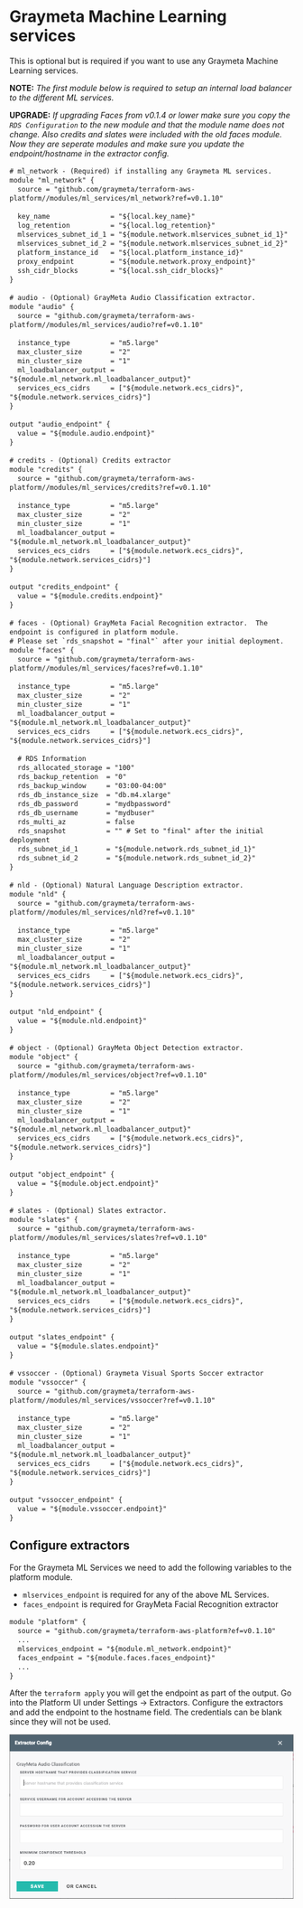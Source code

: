 # Graymeta Machine Learning services
This is optional but is required if you want to use any Graymeta Machine Learning services.

**NOTE:** *The first module below is required to setup an internal load balancer to the different ML services.*

**UPGRADE:** *If upgrading Faces from v0.1.4 or lower make sure you copy the `RDS Configuration` to the new module and that the module name does not change.  Also credits and slates were included with the old faces module.  Now they are seperate modules and make sure you update the endpoint/hostname in the extractor config.*


```
# ml_network - (Required) if installing any Graymeta ML services.
module "ml_network" {
  source = "github.com/graymeta/terraform-aws-platform//modules/ml_services/ml_network?ref=v0.1.10"

  key_name               = "${local.key_name}"
  log_retention          = "${local.log_retention}"
  mlservices_subnet_id_1 = "${module.network.mlservices_subnet_id_1}"
  mlservices_subnet_id_2 = "${module.network.mlservices_subnet_id_2}"
  platform_instance_id   = "${local.platform_instance_id}"
  proxy_endpoint         = "${module.network.proxy_endpoint}"
  ssh_cidr_blocks        = "${local.ssh_cidr_blocks}"
}

# audio - (Optional) GrayMeta Audio Classification extractor.
module "audio" {
  source = "github.com/graymeta/terraform-aws-platform//modules/ml_services/audio?ref=v0.1.10"

  instance_type          = "m5.large"
  max_cluster_size       = "2"
  min_cluster_size       = "1"
  ml_loadbalancer_output = "${module.ml_network.ml_loadbalancer_output}"
  services_ecs_cidrs     = ["${module.network.ecs_cidrs}", "${module.network.services_cidrs}"]
}

output "audio_endpoint" {
  value = "${module.audio.endpoint}"
}

# credits - (Optional) Credits extractor
module "credits" {
  source = "github.com/graymeta/terraform-aws-platform//modules/ml_services/credits?ref=v0.1.10"

  instance_type          = "m5.large"
  max_cluster_size       = "2"
  min_cluster_size       = "1"
  ml_loadbalancer_output = "${module.ml_network.ml_loadbalancer_output}"
  services_ecs_cidrs     = ["${module.network.ecs_cidrs}", "${module.network.services_cidrs}"]
}

output "credits_endpoint" {
  value = "${module.credits.endpoint}"
}

# faces - (Optional) GrayMeta Facial Recognition extractor.  The endpoint is configured in platform module.
# Please set `rds_snapshot = "final"` after your initial deployment.
module "faces" {
  source = "github.com/graymeta/terraform-aws-platform//modules/ml_services/faces?ref=v0.1.10"

  instance_type          = "m5.large"
  max_cluster_size       = "2"
  min_cluster_size       = "1"
  ml_loadbalancer_output = "${module.ml_network.ml_loadbalancer_output}"
  services_ecs_cidrs     = ["${module.network.ecs_cidrs}", "${module.network.services_cidrs}"]

  # RDS Information
  rds_allocated_storage = "100"
  rds_backup_retention  = "0"
  rds_backup_window     = "03:00-04:00"
  rds_db_instance_size  = "db.m4.xlarge"
  rds_db_password       = "mydbpassword"
  rds_db_username       = "mydbuser"
  rds_multi_az          = false
  rds_snapshot          = "" # Set to "final" after the initial deployment
  rds_subnet_id_1       = "${module.network.rds_subnet_id_1}"
  rds_subnet_id_2       = "${module.network.rds_subnet_id_2}"
}

# nld - (Optional) Natural Language Description extractor.
module "nld" {
  source = "github.com/graymeta/terraform-aws-platform//modules/ml_services/nld?ref=v0.1.10"

  instance_type          = "m5.large"
  max_cluster_size       = "2"
  min_cluster_size       = "1"
  ml_loadbalancer_output = "${module.ml_network.ml_loadbalancer_output}"
  services_ecs_cidrs     = ["${module.network.ecs_cidrs}", "${module.network.services_cidrs}"]
}

output "nld_endpoint" {
  value = "${module.nld.endpoint}"
}

# object - (Optional) GrayMeta Object Detection extractor.
module "object" {
  source = "github.com/graymeta/terraform-aws-platform//modules/ml_services/object?ref=v0.1.10"

  instance_type          = "m5.large"
  max_cluster_size       = "2"
  min_cluster_size       = "1"
  ml_loadbalancer_output = "${module.ml_network.ml_loadbalancer_output}"
  services_ecs_cidrs     = ["${module.network.ecs_cidrs}", "${module.network.services_cidrs}"]
}

output "object_endpoint" {
  value = "${module.object.endpoint}"
}

# slates - (Optional) Slates extractor.
module "slates" {
  source = "github.com/graymeta/terraform-aws-platform//modules/ml_services/slates?ref=v0.1.10"

  instance_type          = "m5.large"
  max_cluster_size       = "2"
  min_cluster_size       = "1"
  ml_loadbalancer_output = "${module.ml_network.ml_loadbalancer_output}"
  services_ecs_cidrs     = ["${module.network.ecs_cidrs}", "${module.network.services_cidrs}"]
}

output "slates_endpoint" {
  value = "${module.slates.endpoint}"
}

# vssoccer - (Optional) Graymeta Visual Sports Soccer extractor
module "vssoccer" {
  source = "github.com/graymeta/terraform-aws-platform//modules/ml_services/vssoccer?ref=v0.1.10"

  instance_type          = "m5.large"
  max_cluster_size       = "2"
  min_cluster_size       = "1"
  ml_loadbalancer_output = "${module.ml_network.ml_loadbalancer_output}"
  services_ecs_cidrs     = ["${module.network.ecs_cidrs}", "${module.network.services_cidrs}"]
}

output "vssoccer_endpoint" {
  value = "${module.vssoccer.endpoint}"
}
```

## Configure extractors
For the Graymeta ML Services we need to add the following variables to the platform module.  
* `mlservices_endpoint` is required for any of the above ML Services.
* `faces_endpoint` is required for GrayMeta Facial Recognition extractor

```
module "platform" {
  source = "github.com/graymeta/terraform-aws-platform?ef=v0.1.10"
  ...
  mlservices_endpoint = "${module.ml_network.endpoint}"
  faces_endpoint = "${module.faces.faces_endpoint}"
  ...
}
```

After the `terraform apply` you will get the endpoint as part of the output.  Go into the Platform UI under Settings -> Extractors.
Configure the extractors and add the endpoint to the hostname field.  The credentials can be blank since they will not be used.

![Graymeta Extractors](images/ExtractorView.png)